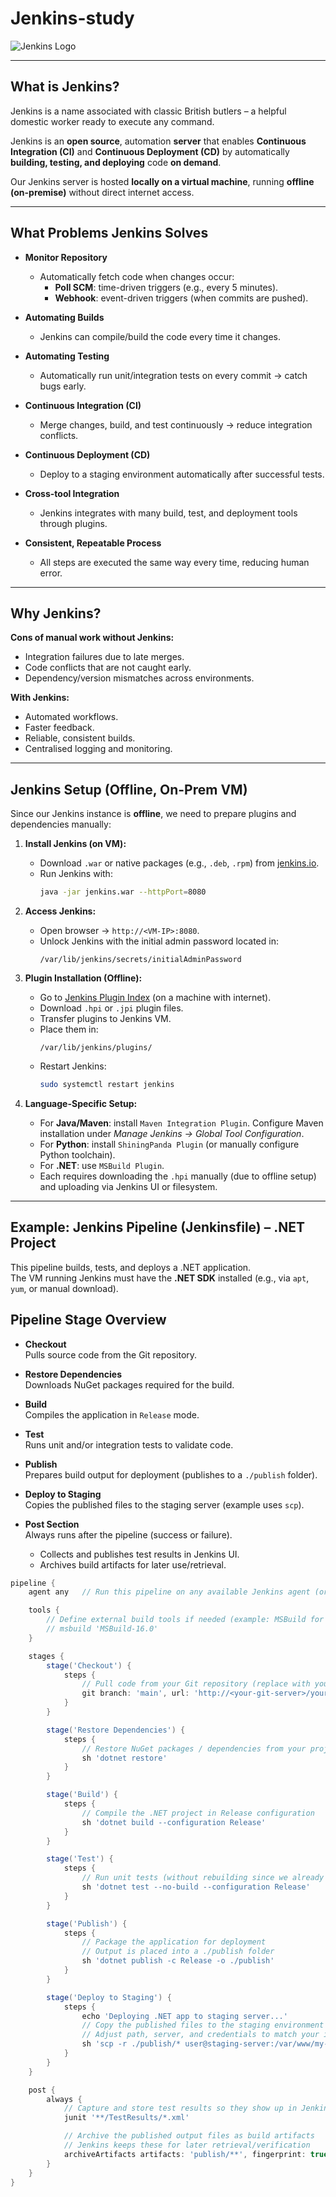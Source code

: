 # Jenkins-study



![Jenkins Logo](https://www.jenkins.io/images/logos/sydney/sydney.png)

---

## What is Jenkins?

Jenkins is a name associated with classic British butlers – a helpful domestic worker ready to execute any command.  

Jenkins is an **open source**, automation **server** that enables **Continuous Integration (CI)** and **Continuous Deployment (CD)** by automatically **building, testing, and deploying** code **on demand**.  

Our Jenkins server is hosted **locally on a virtual machine**, running **offline (on-premise)** without direct internet access.

---

## What Problems Jenkins Solves

- **Monitor Repository**  
  - Automatically fetch code when changes occur:
    - **Poll SCM**: time-driven triggers (e.g., every 5 minutes).  
    - **Webhook**: event-driven triggers (when commits are pushed).  

- **Automating Builds**  
  - Jenkins can compile/build the code every time it changes.

- **Automating Testing**  
  - Automatically run unit/integration tests on every commit → catch bugs early.

- **Continuous Integration (CI)**  
  - Merge changes, build, and test continuously → reduce integration conflicts.

- **Continuous Deployment (CD)**  
  - Deploy to a staging environment automatically after successful tests.

- **Cross-tool Integration**  
  - Jenkins integrates with many build, test, and deployment tools through plugins.

- **Consistent, Repeatable Process**  
  - All steps are executed the same way every time, reducing human error.

---

## Why Jenkins?

**Cons of manual work without Jenkins:**
- Integration failures due to late merges.  
- Code conflicts that are not caught early.  
- Dependency/version mismatches across environments.  

**With Jenkins:**
- Automated workflows.  
- Faster feedback.  
- Reliable, consistent builds.  
- Centralised logging and monitoring.  

---

## Jenkins Setup (Offline, On-Prem VM)

Since our Jenkins instance is **offline**, we need to prepare plugins and dependencies manually:

1. **Install Jenkins (on VM):**
   - Download `.war` or native packages (e.g., `.deb`, `.rpm`) from [jenkins.io](https://www.jenkins.io).
   - Run Jenkins with:
     ```bash
     java -jar jenkins.war --httpPort=8080
     ```

2. **Access Jenkins:**
   - Open browser → `http://<VM-IP>:8080`.
   - Unlock Jenkins with the initial admin password located in:
     ```
     /var/lib/jenkins/secrets/initialAdminPassword
     ```

3. **Plugin Installation (Offline):**
   - Go to [Jenkins Plugin Index](https://plugins.jenkins.io/) (on a machine with internet).
   - Download `.hpi` or `.jpi` plugin files.  
   - Transfer plugins to Jenkins VM.  
   - Place them in:
     ```
     /var/lib/jenkins/plugins/
     ```
   - Restart Jenkins:
     ```bash
     sudo systemctl restart jenkins
     ```

4. **Language-Specific Setup:**
   - For **Java/Maven**: install `Maven Integration Plugin`. Configure Maven installation under *Manage Jenkins → Global Tool Configuration*.  
   - For **Python**: install `ShiningPanda Plugin` (or manually configure Python toolchain).  
   - For **.NET**: use `MSBuild Plugin`.  
   - Each requires downloading the `.hpi` manually (due to offline setup) and uploading via Jenkins UI or filesystem.

---

## Example: Jenkins Pipeline (Jenkinsfile) – .NET Project

This pipeline builds, tests, and deploys a .NET application.  
The VM running Jenkins must have the **.NET SDK** installed (e.g., via `apt`, `yum`, or manual download).  


## Pipeline Stage Overview

- **Checkout**  
  Pulls source code from the Git repository.  

- **Restore Dependencies**  
  Downloads NuGet packages required for the build.  

- **Build**  
  Compiles the application in `Release` mode.  

- **Test**  
  Runs unit and/or integration tests to validate code.  

- **Publish**  
  Prepares build output for deployment (publishes to a `./publish` folder).  

- **Deploy to Staging**  
  Copies the published files to the staging server (example uses `scp`).  

- **Post Section**  
  Always runs after the pipeline (success or failure).  
  - Collects and publishes test results in Jenkins UI.  
  - Archives build artifacts for later use/retrieval.  

```groovy 
pipeline {
    agent any   // Run this pipeline on any available Jenkins agent (or the master node if no agents exist)

    tools {
        // Define external build tools if needed (example: MSBuild for .NET Framework projects)
        // msbuild 'MSBuild-16.0'
    }

    stages {
        stage('Checkout') {
            steps {
                // Pull code from your Git repository (replace with your on-prem Git server)
                git branch: 'main', url: 'http://<your-git-server>/your-dotnet-repo.git'
            }
        }

        stage('Restore Dependencies') {
            steps {
                // Restore NuGet packages / dependencies from your project configuration
                sh 'dotnet restore'
            }
        }

        stage('Build') {
            steps {
                // Compile the .NET project in Release configuration
                sh 'dotnet build --configuration Release'
            }
        }

        stage('Test') {
            steps {
                // Run unit tests (without rebuilding since we already did that in the Build stage)
                sh 'dotnet test --no-build --configuration Release'
            }
        }

        stage('Publish') {
            steps {
                // Package the application for deployment
                // Output is placed into a ./publish folder
                sh 'dotnet publish -c Release -o ./publish'
            }
        }

        stage('Deploy to Staging') {
            steps {
                echo 'Deploying .NET app to staging server...'
                // Copy the published files to the staging environment (via SCP in this example)
                // Adjust path, server, and credentials to match your infrastructure
                sh 'scp -r ./publish/* user@staging-server:/var/www/my-dotnet-app/'
            }
        }
    }

    post {
        always {
            // Capture and store test results so they show up in Jenkins UI
            junit '**/TestResults/*.xml'

            // Archive the published output files as build artifacts
            // Jenkins keeps these for later retrieval/verification
            archiveArtifacts artifacts: 'publish/**', fingerprint: true
        }
    }
}



